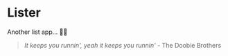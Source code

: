 # Lister

Another list app... 🤦‍♂️

> _It keeps you runnin', yeah it keeps you runnin'_ - The Doobie Brothers